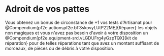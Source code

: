 # Adroit de vos pattes

<p><span>Vous obtenez un bonus de circonstance de +1 vos tests d'Artisanat pour @Compendium[pf2e.actionspf2e.bT3skovyLUtP22ME]{Réparer} les objets non magiques et vous n'avez pas besoin d'avoir à votre disposition un @Compendium[pf2e.equipment-srd.vLGDUFrg4yGzpTQX]{kit de réparation} pour de telles réparations tant que avez un montant suffisant de morceaux, de pièces ou de débris à votre disposition.&nbsp;</span></p>